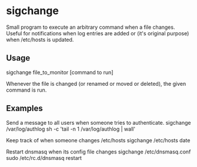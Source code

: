 sigchange
=========

Small program to execute an arbitrary command when a file changes.
Useful for notifications when log entries are added or (it's original purpose)
when /etc/hosts is updated.

Usage
-----
sigchange file_to_monitor [command to run]

Whenever the file is changed (or renamed or moved or deleted), the given
command is run.

Examples
--------
Send a message to all users when someone tries to authenticate.
    sigchange /var/log/authlog sh -c 'tail -n 1 /var/log/authlog | wall'

Keep track of when someone changes /etc/hosts
    sigchange /etc/hosts date

Restart dnsmasq when its config file changes
    sigchange /etc/dnsmasq.conf sudo /etc/rc.d/dnsmasq restart
